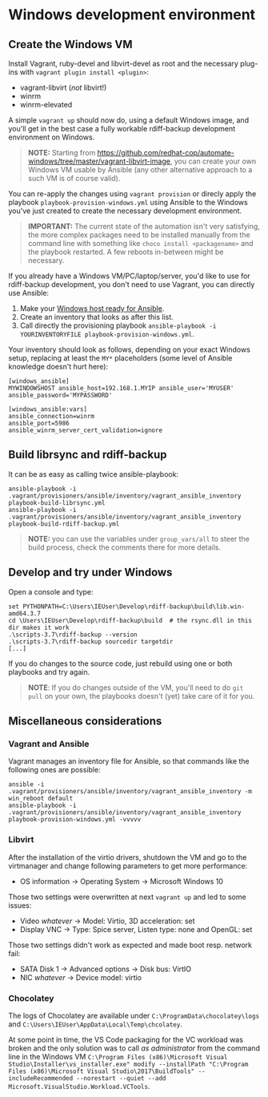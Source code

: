 # Windows development environment

## Create the Windows VM

Install Vagrant, ruby-devel and libvirt-devel as root and the necessary
plug-ins with `vagrant plugin install <plugin>`:

- vagrant-libvirt (_not_ libvirt!)
- winrm
- winrm-elevated

A simple `vagrant up` should now do, using a default Windows image, and you'll
get in the best case a fully workable rdiff-backup development environment on
Windows.

> **NOTE:** Starting from https://github.com/redhat-cop/automate-windows/tree/master/vagrant-libvirt-image,
>	you can create your own Windows VM usable by Ansible (any other alternative
>	approach to a such VM is of course valid).

You can re-apply the changes using `vagrant provision` or direcly apply the
playbook `playbook-provision-windows.yml` using Ansible to the Windows you've
just created to create the necessary development environment.

> **IMPORTANT:** The current state of the automation isn't very satisfying, the more complex packages need to be installed manually from the command line with something like `choco install <packagename>` and the playbook restarted. A few reboots in-between might be necessary.

If you already have a Windows VM/PC/laptop/server, you'd like to use for
rdiff-backup development, you don't need to use Vagrant, you can directly
use Ansible:

1. Make your [Windows host ready for Ansible](https://docs.ansible.com/ansible/latest/user_guide/windows_setup.html).
2. Create an inventory that looks as after this list.
3. Call directly the provisioning playbook
   `ansible-playbook -i YOURINVENTORYFILE playbook-provision-windows.yml`.

Your inventory should look as follows, depending on your exact Windows setup,
replacing at least the `MY*` placeholders (some level of Ansible knowledge
doesn't hurt here):

```
[windows_ansible]
MYWINDOWSHOST ansible_host=192.168.1.MYIP ansible_user='MYUSER' ansible_password='MYPASSWORD'

[windows_ansible:vars]
ansible_connection=winrm
ansible_port=5986
ansible_winrm_server_cert_validation=ignore
```

## Build librsync and rdiff-backup

It can be as easy as calling twice ansible-playbook:

```
ansible-playbook -i .vagrant/provisioners/ansible/inventory/vagrant_ansible_inventory playbook-build-librsync.yml
ansible-playbook -i .vagrant/provisioners/ansible/inventory/vagrant_ansible_inventory playbook-build-rdiff-backup.yml
```

> **NOTE:** you can use the variables under `group_vars/all` to steer the build process, check the comments there for more details.

## Develop and try under Windows

Open a console and type:

```
set PYTHONPATH=C:\Users\IEUser\Develop\rdiff-backup\build\lib.win-amd64.3.7
cd \Users\IEUser\Develop\rdiff-backup\build  # the rsync.dll in this dir makes it work
.\scripts-3.7\rdiff-backup --version
.\scripts-3.7\rdiff-backup sourcedir targetdir
[...]
```

If you do changes to the source code, just rebuild using one or both playbooks and try again.

> **NOTE**: If you do changes outside of the VM, you'll need to do `git pull` on your own, the playbooks doesn't (yet) take care of it for you.

## Miscellaneous considerations

### Vagrant and Ansible

Vagrant manages an inventory file for Ansible, so that commands like the following ones are possible:

```
ansible -i .vagrant/provisioners/ansible/inventory/vagrant_ansible_inventory -m win_reboot default
ansible-playbook -i .vagrant/provisioners/ansible/inventory/vagrant_ansible_inventory playbook-provision-windows.yml -vvvvv
```

### Libvirt

After the installation of the virtio drivers, shutdown the VM and go to the virtmanager and change following parameters to get more performance:

* OS information -> Operating System -> Microsoft Windows 10

Those two settings were overwritten at next `vagrant up` and led to some issues:

* Video _whatever_ -> Model: Virtio, 3D acceleration: set
* Display VNC -> Type: Spice server, Listen type: none and OpenGL: set

Those two settings didn't work as expected and made boot resp. network fail:

* SATA Disk 1 -> Advanced options -> Disk bus: VirtIO
* NIC _whatever_ -> Device model: virtio

### Chocolatey

The logs of Chocolatey are available under `C:\ProgramData\chocolatey\logs` and `C:\Users\IEUser\AppData\Local\Temp\chcolatey`.

At some point in time, the VS Code packaging for the VC workload was broken and
the only solution was to call _as administrator_ from the command line in the
Windows VM
`C:\Program Files (x86)\Microsoft Visual Studio\Installer\vs_installer.exe" modify --installPath "C:\Program Files (x86)\Microsoft Visual Studio\2017\BuildTools" --includeRecommended --norestart --quiet --add Microsoft.VisualStudio.Workload.VCTools`.
